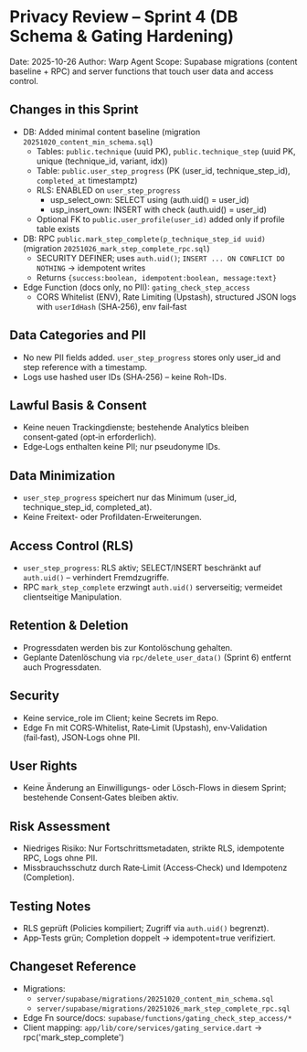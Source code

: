# Privacy Review – Sprint 4 (DB Schema & Gating Hardening)

Date: 2025-10-26
Author: Warp Agent
Scope: Supabase migrations (content baseline + RPC) and server functions that touch user data and access control.

## Changes in this Sprint

- DB: Added minimal content baseline (migration `20251020_content_min_schema.sql`)
  - Tables: `public.technique` (uuid PK), `public.technique_step` (uuid PK, unique (technique_id, variant, idx))
  - Table: `public.user_step_progress` (PK (user_id, technique_step_id), `completed_at` timestamptz)
  - RLS: ENABLED on `user_step_progress`
    - usp_select_own: SELECT using (auth.uid() = user_id)
    - usp_insert_own: INSERT with check (auth.uid() = user_id)
  - Optional FK to `public.user_profile(user_id)` added only if profile table exists
- DB: RPC `public.mark_step_complete(p_technique_step_id uuid)` (migration `20251026_mark_step_complete_rpc.sql`)
  - SECURITY DEFINER; uses `auth.uid()`; `INSERT ... ON CONFLICT DO NOTHING` → idempotent writes
  - Returns `{success:boolean, idempotent:boolean, message:text}`
- Edge Function (docs only, no PII): `gating_check_step_access`
  - CORS Whitelist (ENV), Rate Limiting (Upstash), structured JSON logs with `userIdHash` (SHA‑256), env fail‑fast

## Data Categories and PII

- No new PII fields added. `user_step_progress` stores only user_id and step reference with a timestamp.
- Logs use hashed user IDs (SHA‑256) – keine Roh-IDs.

## Lawful Basis & Consent

- Keine neuen Trackingdienste; bestehende Analytics bleiben consent‑gated (opt‑in erforderlich).
- Edge‑Logs enthalten keine PII; nur pseudonyme IDs.

## Data Minimization

- `user_step_progress` speichert nur das Minimum (user_id, technique_step_id, completed_at).
- Keine Freitext- oder Profildaten-Erweiterungen.

## Access Control (RLS)

- `user_step_progress`: RLS aktiv; SELECT/INSERT beschränkt auf `auth.uid()` – verhindert Fremdzugriffe.
- RPC `mark_step_complete` erzwingt `auth.uid()` serverseitig; vermeidet clientseitige Manipulation.

## Retention & Deletion

- Progressdaten werden bis zur Kontolöschung gehalten.
- Geplante Datenlöschung via `rpc/delete_user_data()` (Sprint 6) entfernt auch Progressdaten.

## Security

- Keine service_role im Client; keine Secrets im Repo.
- Edge Fn mit CORS‑Whitelist, Rate‑Limit (Upstash), env‑Validation (fail‑fast), JSON‑Logs ohne PII.

## User Rights

- Keine Änderung an Einwilligungs- oder Lösch-Flows in diesem Sprint; bestehende Consent‑Gates bleiben aktiv.

## Risk Assessment

- Niedriges Risiko: Nur Fortschrittsmetadaten, strikte RLS, idempotente RPC, Logs ohne PII.
- Missbrauchsschutz durch Rate‑Limit (Access‑Check) und Idempotenz (Completion).

## Testing Notes

- RLS geprüft (Policies kompiliert; Zugriff via `auth.uid()` begrenzt).
- App‑Tests grün; Completion doppelt → idempotent=true verifiziert.

## Changeset Reference

- Migrations:
  - `server/supabase/migrations/20251020_content_min_schema.sql`
  - `server/supabase/migrations/20251026_mark_step_complete_rpc.sql`
- Edge Fn source/docs: `supabase/functions/gating_check_step_access/*`
- Client mapping: `app/lib/core/services/gating_service.dart` → rpc('mark_step_complete')
